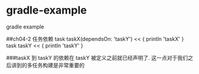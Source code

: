 # gradle-example
gradle example

##ch04-2 任务依赖
	task taskX(dependsOn: 'taskY') << {
    	println 'taskX'
	}
	task taskY << {
    	println 'taskY'
	}
	
###taskX 到 taskY 的依赖在 taskY 被定义之前就已经声明了. 这一点对于我们之后讲到的多任务构建是非常重要的
